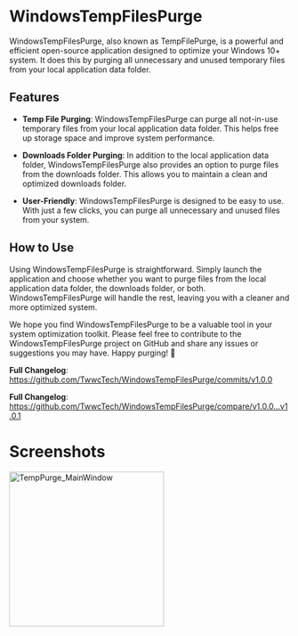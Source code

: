 # WindowsTempFilesPurge

WindowsTempFilesPurge, also known as TempFilePurge, is a powerful and efficient open-source application designed to optimize your Windows 10+ system. It does this by purging all unnecessary and unused temporary files from your local application data folder.

## Features

- **Temp File Purging**: WindowsTempFilesPurge can purge all not-in-use temporary files from your local application data folder. This helps free up storage space and improve system performance.

- **Downloads Folder Purging**: In addition to the local application data folder, WindowsTempFilesPurge also provides an option to purge files from the downloads folder. This allows you to maintain a clean and optimized downloads folder.

- **User-Friendly**: WindowsTempFilesPurge is designed to be easy to use. With just a few clicks, you can purge all unnecessary and unused files from your system.

## How to Use

Using WindowsTempFilesPurge is straightforward. Simply launch the application and choose whether you want to purge files from the local application data folder, the downloads folder, or both. WindowsTempFilesPurge will handle the rest, leaving you with a cleaner and more optimized system.

We hope you find WindowsTempFilesPurge to be a valuable tool in your system optimization toolkit. Please feel free to contribute to the WindowsTempFilesPurge project on GitHub and share any issues or suggestions you may have. Happy purging! 🧹

**Full Changelog**: https://github.com/TwwcTech/WindowsTempFilesPurge/commits/v1.0.0

**Full Changelog**: https://github.com/TwwcTech/WindowsTempFilesPurge/compare/v1.0.0...v1.0.1

# Screenshots

<img width="278" alt="TempPurge_MainWindow" src="https://github.com/TwwcTech/WindowsTempFilesPurge/assets/71518263/44ea1711-aa5d-4878-9f61-27584143b095">
